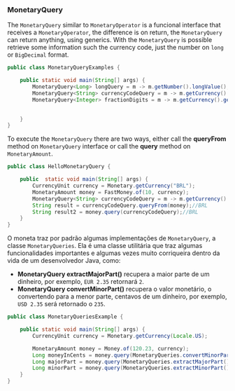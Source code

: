 ### MonetaryQuery


The `MonetaryQuery` similar to `MonetaryOperator` is a funcional interface that receives a `MonetaryOperator`, the difference is on return, the `MonetaryQuery` can return anything, using generics. With the `MonetaryQuery` is possible retrieve some information such the currency code, just the number on `long` or `BigDecimal` format.

```java
public class MonetaryQueryExamples {

    public static void main(String[] args) {
        MonetaryQuery<Long> longQuery = m -> m.getNumber().longValue();
        MonetaryQuery<String> currencyCodeQuery = m -> m.getCurrency().getCurrencyCode();
        MonetaryQuery<Integer> fractionDigits = m -> m.getCurrency().getDefaultFractionDigits();
        

    }
}
```

To execute the `MonetaryQuery` there are two ways, either call the **queryFrom** method on `MonetaryQuery` interface or call the **query** method on `MonetaryAmount`.


```java
public class HelloMonetaryQuery {

    public  static void main(String[] args) {
        CurrencyUnit currency = Monetary.getCurrency("BRL");
        MonetaryAmount money = FastMoney.of(10, currency);
        MonetaryQuery<String> currencyCodeQuery = m -> m.getCurrency().getCurrencyCode();
        String result = currencyCodeQuery.queryFrom(money);//BRL
        String result2 = money.query(currencyCodeQuery);//BRL
    }
}
```


O moneta traz por padrão algumas implementações de ```MonetaryQuery```, a classe ```MonetaryQueries```. Ela é uma classe utilitária que traz algumas funcionalidades importantes e algumas vezes muito corriqueira dentro da vida de um desenvolvedor Java, como:

* **MonetaryQuery<Long> extractMajorPart()** recupera a maior parte de um dinheiro, por exemplo, `EUR 2.35` retornará `2`.
* **MonetaryQuery<Long> convertMinorPart()** recupera o valor monetário, o convertendo para a menor parte, centavos de um dinheiro, por exemplo, `USD 2.35` será retornado o `235`.


```java
public class MonetaryQueriesExample {

    public static void main(String[] args) {
        CurrencyUnit currency = Monetary.getCurrency(Locale.US);

        MonetaryAmount money = Money.of(120.23, currency);
        Long moneyInCents = money.query(MonetaryQueries.convertMinorPart());//12023
        Long majorPart = money.query(MonetaryQueries.extractMajorPart());//120
        Long minorPart = money.query(MonetaryQueries.extractMinorPart());//23
    }
}
```